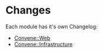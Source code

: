 # Changes 

Each module has it's own Changelog:

- [Convene::Web](convene-web/CHANGELOG.md)
- [Convene::Infrastructure](infrastructure/CHANGELOG.md)
